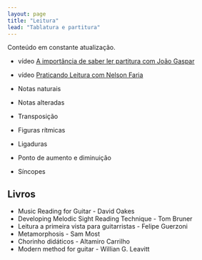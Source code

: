 ```yaml
---
layout: page
title: "Leitura"
lead: "Tablatura e partitura"
---
```


<div class="alert alert-primary" role="alert">
  Conteúdo em constante atualização.
</div>

* <span class="badge badge-primary">vídeo</span> [A importância de saber ler partitura com João Gaspar](general/)
* <span class="badge badge-primary">vídeo</span> [Praticando Leitura com Nelson Faria](practice/)

* Notas naturais
* Notas alteradas
* Transposição
* Figuras rítmicas
* Ligaduras
* Ponto de aumento e diminuição
* Síncopes

## Livros

* Music Reading for Guitar - David Oakes
* Developing Melodic Sight Reading Technique - Tom Bruner
* Leitura a primeira vista para guitarristas - Felipe Guerzoni
* Metamorphosis - Sam Most
* Chorinho didáticos - Altamiro Carrilho
* Modern method for guitar - Willian G. Leavitt
